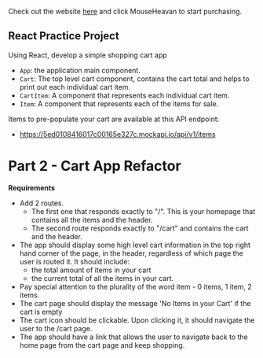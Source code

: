 Check out the website [here](https://chows23.github.io/shop-cart-2-React/) and click MouseHeavan to start purchasing.

## React Practice Project
Using React, develop a simple shopping cart app
* `App`: the application main component.
* `Cart`: The top level cart component, contains the cart total and helps to print out each individual cart item.
* `CartItem`: A component that represents each individual cart item.
* `Item`: A component that represents each of the items for sale.

Items to pre-populate your cart are available at this API endpoint:
* https://5ed0108416017c00165e327c.mockapi.io/api/v1/items

# Part 2 - Cart App Refactor
**Requirements**
* Add 2 routes.
   * The first one that responds exactly to "/". This is your homepage that contains all the items and the header.
   * The second route responds exactly to "/cart" and contains the cart and the header.
* The app should display some high level cart information in the top right hand corner of the page, in the header, regardless of which page the user is routed it. It should include:
   * the total amount of items in your cart
   * the current total of all the items in your cart.
* Pay special attention to the plurality of the word item - 0 items, 1 item, 2 items.
* The cart page should display the message 'No Items in your Cart' if the cart is empty
* The cart icon should be clickable. Upon clicking it, it should navigate the user to the /cart page.
* The app should have a link that allows the user to navigate back to the home page from the cart page and keep shopping.
